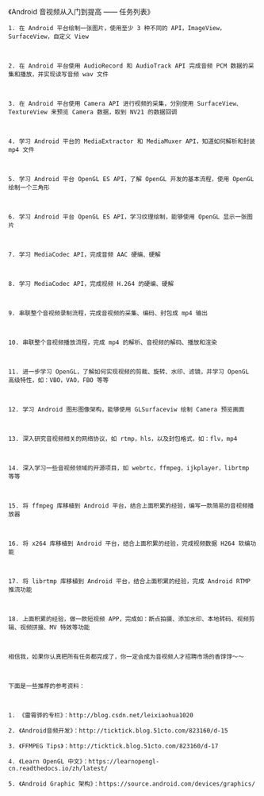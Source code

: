 
《Android 音视频从入门到提高 —— 任务列表》



    1. 在 Android 平台绘制一张图片，使用至少 3 种不同的 API，ImageView，SurfaceView，自定义 View



    2. 在 Android 平台使用 AudioRecord 和 AudioTrack API 完成音频 PCM 数据的采集和播放，并实现读写音频 wav 文件



    3. 在 Android 平台使用 Camera API 进行视频的采集，分别使用 SurfaceView、TextureView 来预览 Camera 数据，取到 NV21 的数据回调



    4. 学习 Android 平台的 MediaExtractor 和 MediaMuxer API，知道如何解析和封装 mp4 文件



    5. 学习 Android 平台 OpenGL ES API，了解 OpenGL 开发的基本流程，使用 OpenGL 绘制一个三角形



    6. 学习 Android 平台 OpenGL ES API，学习纹理绘制，能够使用 OpenGL 显示一张图片



    7. 学习 MediaCodec API，完成音频 AAC 硬编、硬解



    8. 学习 MediaCodec API，完成视频 H.264 的硬编、硬解



    9. 串联整个音视频录制流程，完成音视频的采集、编码、封包成 mp4 输出



    10. 串联整个音视频播放流程，完成 mp4 的解析、音视频的解码、播放和渲染



    11. 进一步学习 OpenGL，了解如何实现视频的剪裁、旋转、水印、滤镜，并学习 OpenGL 高级特性，如：VBO，VAO，FBO 等等



    12. 学习 Android 图形图像架构，能够使用 GLSurfaceviw 绘制 Camera 预览画面



    13. 深入研究音视频相关的网络协议，如 rtmp，hls，以及封包格式，如：flv，mp4



    14. 深入学习一些音视频领域的开源项目，如 webrtc，ffmpeg，ijkplayer，librtmp 等等



    15. 将 ffmpeg 库移植到 Android 平台，结合上面积累的经验，编写一款简易的音视频播放器



    16. 将 x264 库移植到 Android 平台，结合上面积累的经验，完成视频数据 H264 软编功能



    17. 将 librtmp 库移植到 Android 平台，结合上面积累的经验，完成 Android RTMP 推流功能



    18. 上面积累的经验，做一款短视频 APP，完成如：断点拍摄、添加水印、本地转码、视频剪辑、视频拼接、MV 特效等功能



    相信我，如果你认真把所有任务都完成了，你一定会成为音视频人才招聘市场的香饽饽～～



    下面是一些推荐的参考资料：



    1. 《雷霄骅的专栏》：http://blog.csdn.net/leixiaohua1020

    2. 《Android音频开发》：http://ticktick.blog.51cto.com/823160/d-15

    3. 《FFMPEG Tips》：http://ticktick.blog.51cto.com/823160/d-17

    4. 《Learn OpenGL 中文》：https://learnopengl-cn.readthedocs.io/zh/latest/

    5. 《Android Graphic 架构》：https://source.android.com/devices/graphics/
